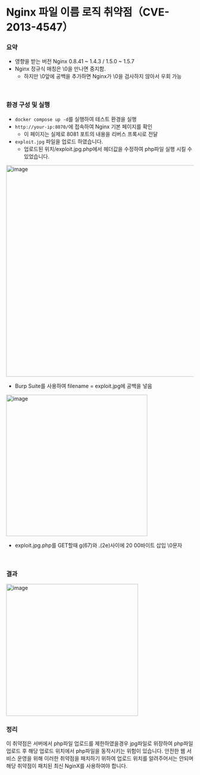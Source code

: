 # Nginx 파일 이름 로직 취약점（CVE-2013-4547）



### 요약

-   영향을 받는 버전 Nginx 0.8.41 ~ 1.4.3 / 1.5.0 ~ 1.5.7
-   Nginx 정규식 매칭은 \0을 만나면 중지함.
    -   하지만 \0앞에 공백을 추가하면 Nginx가 \0을 검사하지 않아서 우회 가능    

<br/>

### 환경 구성 및 실행

-   `docker compose up -d`를 실행하여 테스트 환경을 실행
-   `http://your-ip:8070/`에 접속하여 Nginx 기본 페이지를 확인
    -   이 페이지는 실제로 8081 포트의 내용을 리버스 프록시로 전달
-   `exploit.jpg` 파일을 업로드 하였습니다. 
    -   업로드된 위치/exploit.jpg.php에서 헤더값을 수정하여 php파일 실행 시킬 수 있었습니다.
 

<img width="567" alt="image" src="https://github.com/NaraDoSeong/kr-vulhub/assets/64023668/93a44445-65f0-460f-9527-c3e99f35fa97">

- Burp Suite를 사용하여 filename = exploit.jpg에 공백을 넣음

<img width="379" alt="image" src="https://github.com/NaraDoSeong/kr-vulhub/assets/64023668/7b5a7aa0-3084-43ce-830d-dffea2b996c2">

- exploit.jpg.php를 GET할때 g(67)와 .(2e)사이에 20 00바이트 삽입 \0문자 
<br/>

### 결과
<img width="354" alt="image" src="https://github.com/NaraDoSeong/kr-vulhub/assets/64023668/3f0ddf8b-364b-4ba4-bd74-ca5629c78b75">

<br/>

### 정리

  이 취약점은 서버에서 php파일 업로드를 제한하였을경우 jpg파일로 위장하여 php파일 업로드 후 해당 업로드 위치에서 php파일을 동작시키는 위험이 있습니다. 
  안전한 웹 서비스 운영을 위해 이러한 취약점을 패치하기 위하여 업로드 위치를 알려주어서는 안되며 해당 취약점이 패치된 최신 NginX를 사용하여야 합니다.
